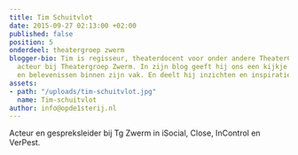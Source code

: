 ```yaml
---
title: Tim Schuitvlot
date: 2015-09-27 02:13:00 +02:00
published: false
position: 5
onderdeel: theatergroep zwerm
blogger-bio: Tim is regisseur, theaterdocent voor onder andere TheaterChallenge en
  acteur bij Theatergroep Zwerm. In zijn blog geeft hij ons een kijkje in zijn lessen
  en belevenissen binnen zijn vak. En deelt hij inzichten en inspiratiebronnen.
assets:
- path: "/uploads/tim-schuitvlot.jpg"
  name: Tim-schuitvlot
author: info@opde1sterij.nl
---
```


Acteur en gespreksleider bij Tg Zwerm in iSocial, Close, InControl en VerPest.
